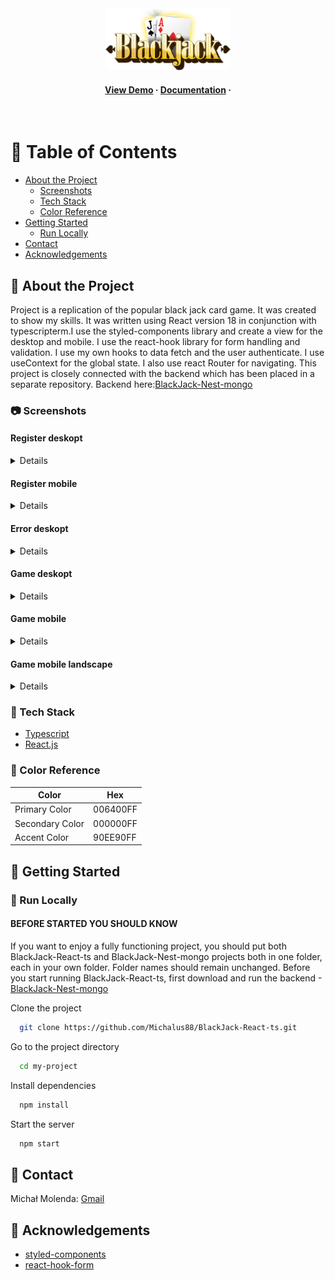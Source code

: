 <div align="center">

  <img src="src/assets/blackJackLogo.png" alt="logo" width="200" height="auto" />
  
<h4>
    <a href="https://github.com/Louis3797/awesome-readme-template/">View Demo</a>
  <span> · </span>
    <a href="https://github.com/Louis3797/awesome-readme-template">Documentation</a>
  <span> · </span>
  </h4>
</div>

<br />

# :notebook_with_decorative_cover: Table of Contents

- [About the Project](#star2-about-the-project)
  - [Screenshots](#camera-screenshots)
  - [Tech Stack](#space_invader-tech-stack)
  - [Color Reference](#art-color-reference)
- [Getting Started](#toolbox-getting-started)
  - [Run Locally](#running-run-locally)
- [Contact](#handshake-contact)
- [Acknowledgements](#gem-acknowledgements)

## :star2: About the Project

Project is a replication of the popular black jack card game. It was created to show my skills.
It was written using React version 18 in conjunction with typescripterm.I use the styled-components library and create a view for the desktop and mobile. I use the react-hook library for form handling and validation. I use my own hooks to data fetch and the user authenticate. I use useContext for the global state.
I also use react Router for navigating.
This project is closely connected with the backend which has been placed in a separate repository. Backend here:<a href="https://github.com/Michalus88/BlackJack-Nest-mongo.git">BlackJack-Nest-mongo</a>

### :camera: Screenshots

#### Register deskopt

<details>
<div align="center"> 
  <img src="screens/register_deskopt.png" alt="register deskopt" />
</div>
</details>

#### Register mobile

<details>
<div align="center"> 
  <img src="screens/mobile.png" alt="register mobile" />
</div>
</details>

#### Error deskopt

<details>
<div>
  <img src="screens/error_deskopt.png" alt="error deskopt" />
</div>
</details>

#### Game deskopt

<details>
<div align="center"> 
  <img src="screens/game_deskopt.png" alt="game deskopt" />
</div>
</details>

#### Game mobile

<details>
<div align="center"> 
  <img src="screens/game_mobile.png" alt="game mobile" />
</div>
</details>

#### Game mobile landscape

<details>
<div align="center"> 
  <img src="screens/game_landscape.png" alt="game landscape" />
</div>
</details>

### :space_invader: Tech Stack

  <ul>
    <li><a href="https://www.typescriptlang.org/">Typescript</a></li>
    <li><a href="https://reactjs.org/">React.js</a></li>
  </ul>

### :art: Color Reference

| Color           | Hex      |
| --------------- | -------- |
| Primary Color   | 006400FF |
| Secondary Color | 000000FF |
| Accent Color    | 90EE90FF |

## :toolbox: Getting Started

### :running: Run Locally

#### BEFORE STARTED YOU SHOULD KNOW

If you want to enjoy a fully functioning project, you should put both BlackJack-React-ts
and BlackJack-Nest-mongo projects both in one folder, each in your own folder.
Folder names should remain unchanged. Before you start running BlackJack-React-ts,
first download and run the backend -<a href="https://github.com/Michalus88/BlackJack-Nest-mongo.git">BlackJack-Nest-mongo</a>

Clone the project

```bash
  git clone https://github.com/Michalus88/BlackJack-React-ts.git
```

Go to the project directory

```bash
  cd my-project
```

Install dependencies

```bash
  npm install
```

Start the server

```bash
  npm start
```

## :handshake: Contact

Michał Molenda: [Gmail](mailto:michalus88@gmail.com)

## :gem: Acknowledgements

- [styled-components](https://styled-components.com/)
- [react-hook-form](https://react-hook-form.com/)
